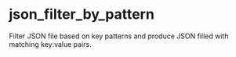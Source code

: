 # json_filter_by_pattern
Filter JSON file based on key patterns and produce JSON filled with matching key:value pairs.
